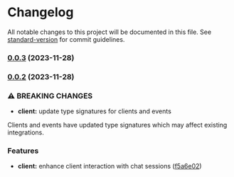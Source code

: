 # Changelog

All notable changes to this project will be documented in this file. See [standard-version](https://github.com/conventional-changelog/standard-version) for commit guidelines.

### [0.0.3](https://github.com/mymusaid/openai-socket/compare/v0.0.2...v0.0.3) (2023-11-28)

### [0.0.2](https://github.com/mymusaid/openai-socket/compare/v0.0.1...v0.0.2) (2023-11-28)


### ⚠ BREAKING CHANGES

* **client:** update type signatures for clients and events

Clients and events have updated type signatures which may affect existing
integrations.

### Features

* **client:** enhance client interaction with chat sessions ([f5a6e02](https://github.com/mymusaid/openai-socket/commit/f5a6e020b6f48ccbeaf6e4b42768ad46ff69c96e))
